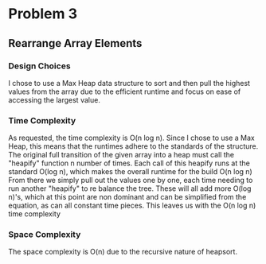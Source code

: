 # Problem 3
## Rearrange Array Elements
### Design Choices
I chose to use a Max Heap data structure to sort and then pull the highest values from the array due to the efficient runtime and focus on ease of accessing the largest value.

### Time Complexity
As requested, the time complexity is O(n log n). Since I chose to use a Max Heap, this means that the runtimes adhere to the standards of the structure.
The original full transition of the given array into a heap must call the "heapify" function n number of times.
Each call of this heapify runs at the standard O(log n), which makes the overall runtime for the build O(n log n)
From there we simply pull out the values one by one, each time needing to run another "heapify" to re balance the tree.
These will all add more O(log n)'s, which at this point are non dominant and can be simplified from the equation, as can all constant time pieces.
This leaves us with the O(n log n) time complexity 

### Space Complexity
The space complexity is O(n) due to the recursive nature of heapsort.